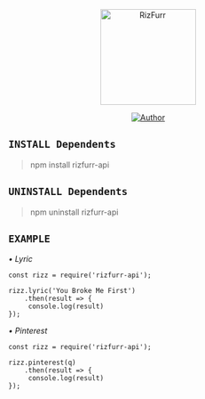<div align="center">
<img src="https://uploader.caliph.my.id/file/35OEkjf6QT.jpg" alt="RizFurr" width="172" />

</div>


<p align="center">
  <a href="https://github.com/RizFurrs"><img title="Author" src="https://img.shields.io/badge/Author-RizFurr-blue.svg?style=for-the-badge&logo=github" /></a>
</p>

## ```INSTALL Dependents```
> npm install rizfurr-api

## ```UNINSTALL Dependents```
> npm uninstall rizfurr-api

## ```EXAMPLE```
*• Lyric*
```
const rizz = require('rizfurr-api');

rizz.lyric('You Broke Me First')
    .then(result => {
     console.log(result)
});
```
*• Pinterest*
```
const rizz = require('rizfurr-api');

rizz.pinterest(q)
    .then(result => {
     console.log(result)
});
```

